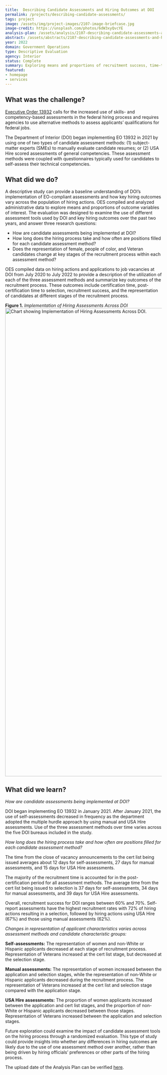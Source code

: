 ```yaml
---
title:  Describing Candidate Assessments and Hiring Outcomes at DOI
permalink: /projects/describing-candidate-assessments/
tags: project  
image: /assets/img/project-images/2107-image-briefcase.jpg
image-credit: https://unsplash.com/photos/6dW3xyQvcYE
analysis-plan: /assets/analysis/2107-describing-candidate-assessments-analysis-plan.pdf
abstract: /assets/abstracts/2107-describing-candidate-assessments-and-hiring-outcomes-doi.pdf
year: 2022  
domain: Government Operations
type: Descriptive Evaluation
agency: Interior
status: Complete
summary: Exploring means and proportions of recruitment success, time-to-hire, and candidate characteristics for hiring efforts at the Department of the Interior.
featured: 
- homepage
- services
---
```

## What was the challenge? 
<a href="https://www.federalregister.gov/documents/2020/07/01/2020-14337/modernizing-and-reforming-the-assessment-and-hiring-of-federal-job-candidates.htm" target="_blank">Executive Order 13932</a> calls for the increased use of skills- and competency-based assessments in the federal hiring process and requires agencies to use alternative methods to assess applicants’ qualifications for federal jobs.

The Department of Interior (DOI) began implementing EO 13932 in 2021 by using one of two types of candidate assessment methods: (1) subject-matter experts (SMEs) to manually evaluate candidate resumes; or (2) USA Hire scored assessments of general competencies. These assessment methods were coupled with questionnaires typically used for candidates to self-assess their technical competencies. 

## What did we do?
A descriptive study can provide a baseline understanding of DOI’s implementation of EO-compliant assessments and how key hiring outcomes vary across the population of hiring actions. OES compiled and analyzed administrative data to explore means and proportions of outcome variables of interest. The evaluation was designed to examine the use of different assessment tools used by DOI and key hiring outcomes over the past two years, and answer three research questions: 
- How are candidate assessments being implemented at DOI?
- How long does the hiring process take and how often are positions filled for each candidate assessment method? 
- Does the representation of female, people of color, and Veteran candidates change at key stages of the recruitment process within each assessment method?

OES compiled data on hiring actions and applications to job vacancies at DOI from July 2020 to July 2022 to provide a description of the utilization of each of the three assessment methods and summarize key outcomes of the recruitment process. These outcomes include certification time, post-certification time to selection, recruitment success, and the representation of candidates at different stages of the recruitment process.

**Figure 1.** *Implementation of Hiring Assessments Across DOI*
<img src="{{ '/assets/img/project-images/2107-graph.png' | prepend: site.baseurl }}" alt="Chart showing Implementation of Hiring Assessments Across DOI." width="1500">

## What did we learn?
*How are candidate assessments being implemented at DOI?*

DOI began implementing EO 13932 in January 2021. After January 2021, the use of self-assessments decreased in frequency as the department adopted the multiple hurdle approach by using manual and USA Hire assessments. Use of the three assessment methods over time varies across the five DOI bureaus included in the study. 

*How long does the hiring process take and how often are positions filled for each candidate assessment method?* 

The time from the close of vacancy announcements to the cert list being issued averages about 12 days for self-assessments, 27 days for manual assessments, and 15 days for USA Hire assessments.

The majority of the recruitment time is accounted for in the post-certification period for all assessment methods. The average time from the cert list being issued to selection is 37 days for self-assessments, 34 days for manual assessments, and 39 days for USA Hire assessments.

Overall, recruitment success for DOI ranges between 60% and 70%. Self-report assessments have the highest recruitment rates with 72% of hiring actions resulting in a selection, followed by hiring actions using USA Hire (67%) and those using manual assessments (62%).

*Changes in representation of applicant characteristics varies across assessment methods and candidate characteristic groups:* 

**Self-assessments:** The representation of women and non-White or Hispanic applicants decreased at each stage of recruitment process. Representation of Veterans increased at the cert list stage, but decreased at the selection stage.

**Manual assessments:** The representation of women increased between the application and selection stages, while the representation of non-White or Hispanic applicants decreased during the recruitment process. The representation of Veterans increased at the cert list and selection stage compared with the application stage.

**USA Hire assessments:** The proportion of women applicants increased between the application and cert list stages, and the proportion of non-White or Hispanic applicants decreased between those stages. Representation of Veterans increased between the application and selection stages.

Future exploration could examine the impact of candidate assessment tools on the hiring process through a randomized evaluation. This type of study could provide insights into whether any differences in hiring outcomes are likely due to the use of one assessment method over another, rather than being driven by hiring officials’ preferences or other parts of the hiring process.

The upload date of the Analysis Plan can be verified <a href="https://github.com/gsa-oes/office-of-evaluation-sciences/commits/master/assets/analysis/2107-describing-candidate-assessments-analysis-plan.pdf">here</a>. 
